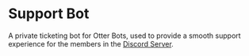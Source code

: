 # Support Bot

A private ticketing bot for Otter Bots, used to provide a smooth support experience for the members in the [Discord Server](https://discord.gg/TAB8CP5wPt).


